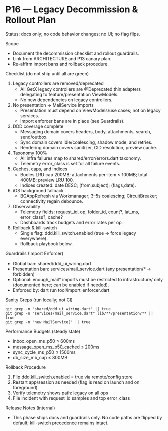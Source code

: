 # P16 — Legacy Decommission & Rollout Plan

Status: docs only; no code behavior changes; no UI; no flag flips.

Scope
- Document the decommission checklist and rollout guardrails.
- Link from ARCHITECTURE and P13 canary plan.
- Re-affirm import bans and rollback procedure.

Checklist (do not ship until all are green)
1) Legacy controllers are removed/deprecated
   - All GetX legacy controllers are @Deprecated thin adapters delegating to feature/presentation ViewModels.
   - No new dependencies on legacy controllers.
2) No presentation → MailService imports
   - Presentation must depend on ViewModels/use cases; not on legacy services.
   - Import enforcer bans are in place (see Guardrails).
3) DDD coverage complete
   - Messaging domain covers headers, body, attachments, search, send/outbox.
   - Sync domain covers idle/coalescing, shadow mode, and retries.
   - Rendering domain covers sanitizer, CID resolution, preview cache.
4) Taxonomy 100%
   - All infra failures map to shared/error/errors.dart taxonomy.
   - Telemetry error_class is set for all failure events.
5) Caches, caps, and indices
   - Bodies LRU cap 200MB; attachments per-item ≤ 100MB; total 400MB; preview LRU 100.
   - Indices created: date DESC; (from,subject); (flags,date).
6) iOS background fallback
   - BGAppRefresh via Workmanager; 3–5s coalescing; CircuitBreaker; connectivity regain debounce.
7) Observability
   - Telemetry fields: request_id, op, folder_id, count?, lat_ms, error_class?, cache?
   - Dashboards track budgets and error rates per op.
8) Rollback & kill-switch
   - Single flag: ddd.kill_switch.enabled (true → force legacy everywhere).
   - Rollback playbook below.

Guardrails (Import Enforcer)
- Global ban: shared/ddd_ui_wiring.dart
- Presentation ban: services/mail_service.dart (any presentation/* → forbidden)
- Optional: enough_mail* imports must be restricted to infrastructure/ only (documented here; can be enabled if needed).
- Enforced by: dart run tool/import_enforcer.dart

Sanity Greps (run locally; not CI)
```
git grep -n "shared/ddd_ui_wiring.dart" || true
git grep -n "services/mail_service.dart" lib/**/presentation/** || true
git grep -n "new MailService(" || true
```

Performance Budgets (steady state)
- inbox_open_ms_p50 ≤ 600ms
- message_open_ms_p50_cached ≤ 200ms
- sync_cycle_ms_p50 ≤ 1500ms
- db_size_mb_cap ≤ 800MB

Rollback Procedure
1) Flip ddd.kill_switch.enabled = true via remote/config store
2) Restart app/session as needed (flag is read on launch and on foreground)
3) Verify telemetry shows path: legacy on all ops
4) File incident with request_id samples and top error_class

Release Notes (internal)
- This phase ships docs and guardrails only. No code paths are flipped by default; kill-switch precedence remains intact.

